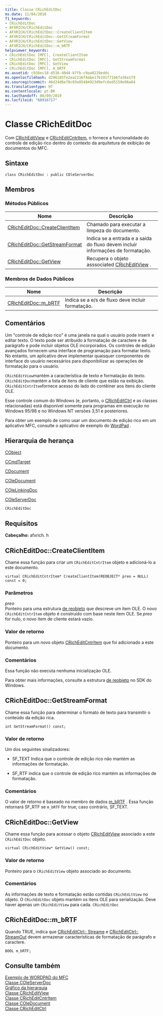 ```yaml
---
title: Classe CRichEditDoc
ms.date: 11/04/2016
f1_keywords:
- CRichEditDoc
- AFXRICH/CRichEditDoc
- AFXRICH/CRichEditDoc::CreateClientItem
- AFXRICH/CRichEditDoc::GetStreamFormat
- AFXRICH/CRichEditDoc::GetView
- AFXRICH/CRichEditDoc::m_bRTF
helpviewer_keywords:
- CRichEditDoc [MFC], CreateClientItem
- CRichEditDoc [MFC], GetStreamFormat
- CRichEditDoc [MFC], GetView
- CRichEditDoc [MFC], m_bRTF
ms.assetid: c936ec18-d516-49d4-b7fb-c9aa0229eddc
ms.openlocfilehash: d296185fe2ea2216f4abe17b191f71b6fa36e1f9
ms.sourcegitcommit: 46d24d6e70c03e05484923d9efc6ed5150e96a64
ms.translationtype: HT
ms.contentlocale: pt-BR
ms.lasthandoff: 08/09/2019
ms.locfileid: "68916717"
---
```

# <a name="cricheditdoc-class"></a>Classe CRichEditDoc

Com [CRichEditView](../../mfc/reference/cricheditview-class.md) e [CRichEditCntrItem](../../mfc/reference/cricheditcntritem-class.md), o fornece a funcionalidade do controle de edição rico dentro do contexto da arquitetura de exibição de documentos do MFC.

## <a name="syntax"></a>Sintaxe

```
class CRichEditDoc : public COleServerDoc
```

## <a name="members"></a>Membros

### <a name="public-methods"></a>Métodos Públicos

|Nome|Descrição|
|----------|-----------------|
|[CRichEditDoc::CreateClientItem](#createclientitem)|Chamado para executar a limpeza do documento.|
|[CRichEditDoc::GetStreamFormat](#getstreamformat)|Indica se a entrada e a saída do fluxo devem incluir informações de formatação.|
|[CRichEditDoc::GetView](#getview)|Recupera o objeto asssociated [CRichEditView](../../mfc/reference/cricheditview-class.md) .|

### <a name="public-data-members"></a>Membros de Dados Públicos

|Nome|Descrição|
|----------|-----------------|
|[CRichEditDoc::m_bRTF](#m_brtf)|Indica se a e/s de fluxo deve incluir formatação.|

## <a name="remarks"></a>Comentários

Um "controle de edição rico" é uma janela na qual o usuário pode inserir e editar texto. O texto pode ser atribuído à formatação de caractere e de parágrafo e pode incluir objetos OLE incorporados. Os controles de edição avançados fornecem uma interface de programação para formatar texto. No entanto, um aplicativo deve implementar quaisquer componentes de interface do usuário necessários para disponibilizar as operações de formatação para o usuário.

`CRichEditView`mantém a característica de texto e formatação do texto. `CRichEditDoc`mantém a lista de itens de cliente que estão na exibição. `CRichEditCntrItem`fornece acesso do lado do contêiner aos itens do cliente OLE.

Esse controle comum do Windows (e, portanto, o [CRichEditCtrl](../../mfc/reference/cricheditctrl-class.md) e as classes relacionadas) está disponível somente para programas em execução no Windows 95/98 e no Windows NT versões 3,51 e posteriores.

Para obter um exemplo de como usar um documento de edição rico em um aplicativo MFC, consulte o aplicativo de exemplo do [WordPad](../../overview/visual-cpp-samples.md) .

## <a name="inheritance-hierarchy"></a>Hierarquia de herança

[CObject](../../mfc/reference/cobject-class.md)

[CCmdTarget](../../mfc/reference/ccmdtarget-class.md)

[CDocument](../../mfc/reference/cdocument-class.md)

[COleDocument](../../mfc/reference/coledocument-class.md)

[COleLinkingDoc](../../mfc/reference/colelinkingdoc-class.md)

[COleServerDoc](../../mfc/reference/coleserverdoc-class.md)

`CRichEditDoc`

## <a name="requirements"></a>Requisitos

**Cabeçalho:** afxrich. h

##  <a name="createclientitem"></a>  CRichEditDoc::CreateClientItem

Chame essa função para criar um `CRichEditCntrItem` objeto e adicioná-lo a este documento.

```
virtual CRichEditCntrItem* CreateClientItem(REOBJECT* preo = NULL) const = 0;
```

### <a name="parameters"></a>Parâmetros

*preo*<br/>
Ponteiro para uma estrutura [de reobjeto](/windows/desktop/api/richole/ns-richole-reobject) que descreve um item OLE. O novo `CRichEditCntrItem` objeto é construído com base neste item OLE. Se *preo* for nulo, o novo item de cliente estará vazio.

### <a name="return-value"></a>Valor de retorno

Ponteiro para um novo objeto [CRichEditCntrItem](../../mfc/reference/cricheditcntritem-class.md) que foi adicionado a este documento.

### <a name="remarks"></a>Comentários

Essa função não executa nenhuma inicialização OLE.

Para obter mais informações, consulte a estrutura [de reobjeto](/windows/desktop/api/richole/ns-richole-reobject) no SDK do Windows.

##  <a name="getstreamformat"></a>  CRichEditDoc::GetStreamFormat

Chame essa função para determinar o formato de texto para transmitir o conteúdo da edição rica.

```
int GetStreamFormat() const;
```

### <a name="return-value"></a>Valor de retorno

Um dos seguintes sinalizadores:

- SF_TEXT Indica que o controle de edição rico não mantém as informações de formatação.

- SF_RTF indica que o controle de edição rico mantém as informações de formatação.

### <a name="remarks"></a>Comentários

O valor de retorno é baseado no membro de dados [m_bRTF](#m_brtf) . Essa função retornará SF_RTF se `m_bRTF` for true; caso contrário, SF_TEXT.

##  <a name="getview"></a>  CRichEditDoc::GetView

Chame essa função para acessar o objeto [CRichEditView](../../mfc/reference/cricheditview-class.md) associado a este `CRichEditDoc` objeto.

```
virtual CRichEditView* GetView() const;
```

### <a name="return-value"></a>Valor de retorno

Ponteiro para o `CRichEditView` objeto associado ao documento.

### <a name="remarks"></a>Comentários

As informações de texto e formatação estão contidas `CRichEditView` no objeto. O `CRichEditDoc` objeto mantém os itens OLE para serialização. Deve haver apenas um `CRichEditView` para cada. `CRichEditDoc`

##  <a name="m_brtf"></a>  CRichEditDoc::m_bRTF

Quando TRUE, indica que [CRichEditCtrl:: Streame](../../mfc/reference/cricheditctrl-class.md#streamin) e [CRichEditCtrl:: StreamOut](../../mfc/reference/cricheditctrl-class.md#streamout) devem armazenar características de formatação de parágrafo e caractere.

```
BOOL m_bRTF;
```

## <a name="see-also"></a>Consulte também

[Exemplo de WORDPAD do MFC](../../overview/visual-cpp-samples.md)<br/>
[Classe COleServerDoc](../../mfc/reference/coleserverdoc-class.md)<br/>
[Gráfico da hierarquia](../../mfc/hierarchy-chart.md)<br/>
[Classe CRichEditView](../../mfc/reference/cricheditview-class.md)<br/>
[Classe CRichEditCntrItem](../../mfc/reference/cricheditcntritem-class.md)<br/>
[Classe COleDocument](../../mfc/reference/coledocument-class.md)<br/>
[Classe CRichEditCtrl](../../mfc/reference/cricheditctrl-class.md)
